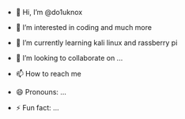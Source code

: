 - 👋 Hi, I’m @do1uknox
- 👀 I’m interested in coding and much more 
- 🌱 I’m currently learning kali linux and rassberry pi
  
- 💞️ I’m looking to collaborate on ...
- 📫 How to reach me 
- 😄 Pronouns: ...
- ⚡ Fun fact: ...

<!---
do1uknox/do1uknox is a ✨ special ✨ repository because its `README.md` (this file) appears on your GitHub profile.
You can click the Preview link to take a look at your changes.
--->
